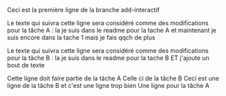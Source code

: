Ceci est la première ligne de la branche add-interactif

Le texte qui suivra cette ligne sera considéré comme des modifications pour la tâche A :
la je suis dans le readme pour la tache A
et maintenant je suis encore dans la tache 1 mais je fais qqch de plus

Le texte qui suivra cette ligne sera considéré comme des modifications pour la tâche B :
la je suis dans le readme pour la tache B ET j'ajoute un bout de texte

Cette ligne doit faire partie de la tâche A
Celle ci de la tâche B
Ceci est une ligne de la tâche B et c'est une ligne trop bien
Une ligne pour la tâche A
